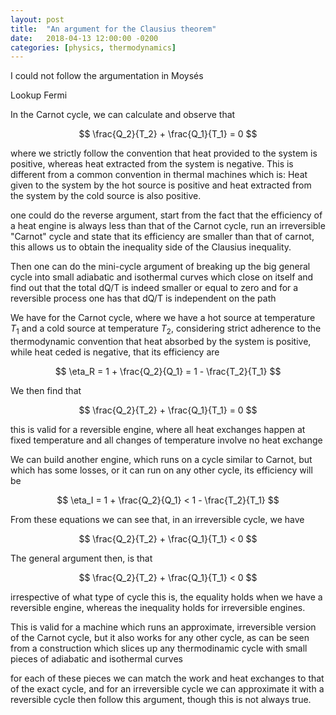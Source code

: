 ```yaml
---
layout: post
title:  "An argument for the Clausius theorem"
date:   2018-04-13 12:00:00 -0200
categories: [physics, thermodynamics]
---
```


I could not follow the argumentation in Moysés

Lookup Fermi

In the Carnot cycle, we can calculate and
observe that

$$
\frac{Q_2}{T_2} + \frac{Q_1}{T_1} = 0
$$

where we strictly follow the convention that
heat provided to the system is positive,
whereas heat extracted from the system is
negative.
This is different from a common
convention in thermal machines
which is: Heat given to the system
by the hot source is positive
and heat extracted from the system by
the cold source is also positive.

one could do the reverse argument, start from the fact that
the efficiency of a heat engine is always less than
that of the Carnot cycle,
run an irreversible "Carnot" cycle
and state that its efficiency are smaller than that
of carnot, this allows us
to obtain the inequality side
of the Clausius inequality.

Then one can do the mini-cycle argument
of breaking up the big general cycle
into small adiabatic and isothermal curves
which close on itself
and find out that the total dQ/T
is indeed smaller or equal to zero
and for a reversible process
one has that dQ/T is independent
on the path

We have for the Carnot cycle,
where we have a hot source at temperature
$T_1$ and a cold source at temperature
$T_2$,
considering strict adherence to
the thermodynamic convention that
heat absorbed by the system is positive,
while heat ceded is negative,
that its efficiency are

$$
\eta_R = 1 + \frac{Q_2}{Q_1} = 1 - \frac{T_2}{T_1}
$$

We then find that

$$
\frac{Q_2}{T_2} + \frac{Q_1}{T_1} = 0
$$

this is valid for a reversible
engine, where all heat exchanges
happen at fixed temperature
and all changes of temperature
involve no heat exchange

We can build another engine, which runs on a
cycle similar to Carnot, but which has some losses,
or it can run on any other cycle,
its efficiency will be

$$
\eta_I = 1 + \frac{Q_2}{Q_1} < 1 - \frac{T_2}{T_1}
$$

From these equations we can see that,
in an irreversible cycle,
we have

$$
\frac{Q_2}{T_2} + \frac{Q_1}{T_1} < 0
$$

The general argument then, is that

$$
\frac{Q_2}{T_2} + \frac{Q_1}{T_1} < 0
$$

irrespective of what type of cycle
this is, the equality holds
when we have a reversible engine,
whereas the inequality holds
for irreversible engines.

This is valid for a machine which runs an approximate,
irreversible version of the Carnot cycle,
but it also works for any other
cycle, as can be seen from a construction
which slices up any
thermodinamic cycle with small
pieces of adiabatic and isothermal curves

for each of these pieces we can match the work
and heat exchanges to that of the exact cycle,
and for an irreversible cycle we can approximate
it with a reversible cycle then follow this argument,
though this is not always true.

